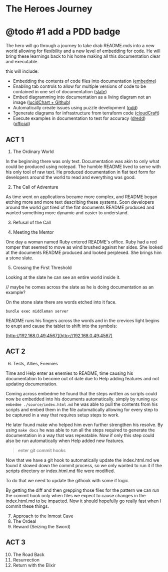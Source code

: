 # The Heroes Journey

# @todo #1 add a PDD badge

The hero will go through a journey to take drab README.mds into a new world allowing for flexibility and a new level of embedding for code. He will bring these learnings back to his home making all this documentation clear and executable.

this will include:

* Embedding the contents of code files into documentation ([embedme](https://github.com/zakhenry/embedme))
* Enabling tab controls to allow for multiple versions of code to be contained in one set of documentation ([slate](https://github.com/slatedocs/slate/wiki/Markdown-Syntax))
* Embed diagramming into documentation as a living diagram not an image ([lucidChart + Github](https://www.lucidchart.com/pages/integrations/github))
* Automatically create issues using puzzle development ([pdd](http://www.0pdd.com))
* ?generate diagrams for infrastructure from terraform code ([cloudCraft](https://medium.com/faun/modules-tf-convert-visual-aws-diagram-into-terraform-configurations-e61fb0574b10))
* Execute examples in documentation to test for accuracy ([dredd](https://rollout.io/blog/testing-code-examples-in-documentation/)) ([official](https://dredd.org/en/latest/))



## ACT 1

1. The Ordinary World

In the beginning there was only text. Documentation was akin to only what could be produced using notepad. The humble README lived to serve with his only tool of raw text.
He produced documentation in flat text form for developers around the world to read and everything was good.

2. The Call of Adventure

As time went on applications became more complex, and README began etching more and more text describing these systems. Soon developers around the world got tired of the flat documents README produced and wanted something more dynamic and easier to understand.

3. Refusal of the Call


4. Meeting the Mentor

One day a woman named Ruby entered README's office. Ruby had a red romper that seemed to move as wind brushed against her sides. She looked at the documents README produced and looked perplexed.
She brings him a stone slate.

5. Crossing the First Threshold

Looking at the slate he can see an entire world inside it.

// maybe he comes across the slate as he is doing documentation as an example?

On the stone slate there are words etched into it face.

```shell
bundle exec middleman server
```

README runs his fingers across the words and in the crevices light begins to erupt and cause the tablet to shift into the symbols:

[http://192.168.0.49:4567](http://192.168.0.49:4567)

## ACT 2

6. Tests, Allies, Enemies

Time and Help enter as enemies to README, time causing his documentation to become out of date due to Help adding features and not updating documentation.

Coming across embedme he found that the steps written as scripts could now be embedded into his documents automatically. simply by runing `npx embedme ./source/index.html.md` he was able to pull the contents from his scripts and embed them in the file automatically allowing for every step to be captured in a way that requires setup steps to work.

He later found make who helped him even further strengthen his resolve. By using `make docs` he was able to run all the steps required to generate the documentation in a way that was repeatable. Now if only this step could also be run automatically when Help added new features.

> enter git commit hooks

Now that we have a git hook to automatically update the index.html.md we found it slowed down the commit process, so we only wanted to run it if the scripts directory or index.html.md file were modified.

To do that we need to update the githook with some if logic.

By getting the diff and then grepping those files for the pattern we can run the commit hook only when files we expect to cause changes in the index.html.md to be impacted. Now it should hopefully go really fast when I commit these things.

7. Approach to the Inmost Cave
8. The Ordeal
9. Reward (Seizing the Sword)

## ACT 3

10. The Road Back
11. Resurrection
12. Return with the Elixir
